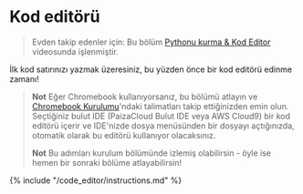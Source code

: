 # Kod editörü

> Evden takip edenler için: Bu bölüm [Pythonu kurma & Kod Editor](https://www.youtube.com/watch?v=pVTaqzKZCdA&t=4m43s) videosunda işlenmiştir.

İlk kod satırınızı yazmak üzeresiniz, bu yüzden önce bir kod editörü edinme zamanı!

> **Not** Eğer Chromebook kullanıyorsanız, bu bölümü atlayın ve [Chromebook Kurulumu](../chromebook_setup/README.md)'ndaki talimatları takip ettiğinizden emin olun. Seçtiğiniz bulut IDE (PaizaCloud Bulut IDE veya AWS Cloud9) bir kod editörü içerir ve IDE'nizde dosya menüsünden bir dosyayı açtığınızda, otomatik olarak bu editörü kullanıyor olacaksınız.
> 
> **Not** Bu adımları kurulum bölümünde izlemiş olabilirsin - öyle ise hemen bir sonraki bölüme atlayabilirsin!

{% include "/code_editor/instructions.md" %}